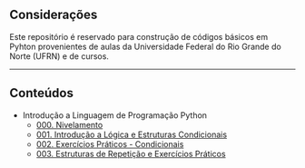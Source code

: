 ## Considerações

Este repositório é reservado para construção de códigos básicos em Pyhton provenientes de aulas da Universidade Federal do Rio Grande do Norte (UFRN) e de cursos.



---



## Conteúdos

- Introdução a Linguagem de Programação Python
	- [000. Nivelamento](https://github.com/feliiperiicardo/oficinaPython/blob/main/002-pythonNivelamento.ipynb)
	- [001. Introdução a Lógica e Estruturas Condicionais](https://github.com/feliiperiicardo/oficinaPython/blob/main/001-introducao_logica_estruturasCondicionais.ipynb)
	- [002. Exercícios Práticos - Condicionais](https://github.com/feliiperiicardo/oficinaPython/blob/main/001-exerciciosPraticos.ipynb)
	- [003. Estruturas de Repetição e Exercícios Práticos](https://github.com/feliiperiicardo/oficinaPython/blob/main/003-estruturasRepeticao.ipynb)